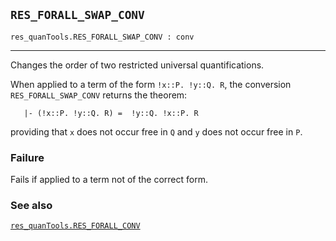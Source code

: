 ## `RES_FORALL_SWAP_CONV`

``` hol4
res_quanTools.RES_FORALL_SWAP_CONV : conv
```

------------------------------------------------------------------------

Changes the order of two restricted universal quantifications.

When applied to a term of the form `!x::P. !y::Q. R`, the conversion
`RES_FORALL_SWAP_CONV` returns the theorem:

``` hol4
   |- (!x::P. !y::Q. R) =  !y::Q. !x::P. R
```

providing that `x` does not occur free in `Q` and `y` does not occur
free in `P`.

### Failure

Fails if applied to a term not of the correct form.

### See also

[`res_quanTools.RES_FORALL_CONV`](#res_quanTools.RES_FORALL_CONV)
